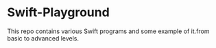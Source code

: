 # Swift-Playground
This repo contains various Swift programs and some example of it.from basic to advanced levels.
